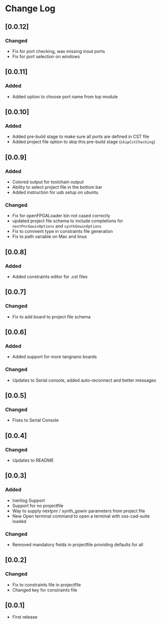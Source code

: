 # Change Log

## [0.0.12]

### Changed
- Fix for port checking, was missing inout ports
- Fix for port selection on windows

## [0.0.11]

### Added
- Added option to choose port name from top module

## [0.0.10]

### Added
- Added pre-build stage to make sure all ports are defined in CST file
- Added project file option to skip this pre-build stage (`skipCstChecking`)

## [0.0.9]

### Added
- Colored output for toolchain output
- Ability to select project file in the bottom bar
- Added instruction for usb setup on ubuntu

### Changed
- Fix for openFPGALoader bin not cased correctly
- updated project file schema to include completions for `nextPnrGowinOptions` and `synthGowinOptions` 
- Fix to comment type in constraints file generation
- Fix to path variable on Mac and linux

## [0.0.8]

### Added
- Added constraints editor for .cst files

## [0.0.7]

### Changed
- Fix to add board to project file schema

## [0.0.6]

### Added
- Added support for more tangnano boards

### Changed
- Updates to Serial console, added auto-reconnect and better messages

## [0.0.5]

### Changed
- Fixes to Serial Console

## [0.0.4]

### Changed
- Updates to README

## [0.0.3]

### Added
- Iverilog Support
- Support for no projectfile
- Way to supply nextpnr / synth_gowin parameters from project file
- New Open terminal command to open a terminal with oss-cad-suite loaded

### Changed
- Removed mandatory fields in projectfile providing defaults for all

## [0.0.2]

### Changed
- Fix to constraints file in projectfile
- Changed key for constraints file

## [0.0.1]
- First release
